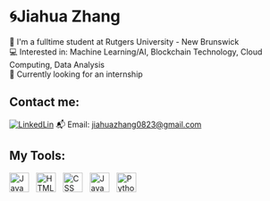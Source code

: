 # 🌀Jiahua Zhang
🏫 I'm a fulltime student at Rutgers University - New Brunswick<br>
💻 Interested in: Machine Learning/AI, Blockchain Technology, Cloud Computing, Data Analysis<br>
💼 Currently looking for an internship

## Contact me:
[![LinkedLin](https://img.shields.io/badge/-LinkedLin-blue?logo=LinkedIn)](https://www.linkedin.com/in/jiahua-zhang-930a51296/) 
 📬 Email: jiahuazhang0823@gmail.com

## My Tools:
<img align="left" alt= "Java" width= "35px" style="padding-right:10px;" src= "https://cdn.jsdelivr.net/gh/devicons/devicon@latest/icons/java/java-original.svg"/>

<img align="left" alt= "HTML" width= "35px" style="padding-right:10px;" src="https://cdn.jsdelivr.net/gh/devicons/devicon@latest/icons/html5/html5-plain-wordmark.svg" />
          

<img align="left" alt= "CSS" width= "35px" style="padding-right:10px;" src="https://cdn.jsdelivr.net/gh/devicons/devicon@latest/icons/css3/css3-plain-wordmark.svg" />


<img align="left" alt= "JavaScript" width= "35px" style="padding-right:10px;" src="https://cdn.jsdelivr.net/gh/devicons/devicon@latest/icons/javascript/javascript-plain.svg" />


<img align="left" alt= "Python" width= "35px" style="padding-right:10px;" src="https://cdn.jsdelivr.net/gh/devicons/devicon@latest/icons/python/python-plain.svg" />


          
          